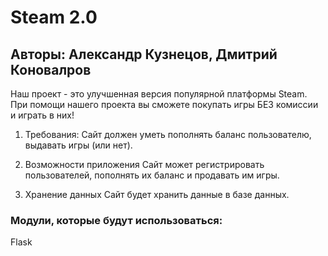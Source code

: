 # Steam 2.0
## Авторы: Александр Кузнецов, Дмитрий Коновалров

Наш проект - это улучшенная версия популярной платформы Steam. 
При помощи нашего проекта вы сможете покупать игры БЕЗ комиссии и играть в них!

1. Требования:
Сайт должен уметь пополнять баланс пользователю, выдавать игры (или нет).

2. Возможности приложения
Сайт может регистрировать пользователей, пополнять их баланс и продавать им игры.

3. Хранение данных
 Сайт будет хранить данные в базе данных.

### Модули, которые будут использоваться:
Flask
